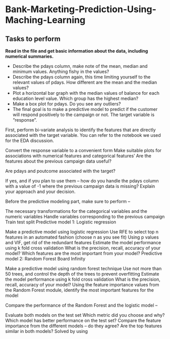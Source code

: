 # Bank-Marketing-Prediction-Using-Maching-Learning
## Tasks to perform

**Read in the file and get basic information about the data, including numerical summaries.**
* Describe the pdays column, make note of the mean, median and minimum values. Anything fishy in the values?
* Describe the pdays column again, this time limiting yourself to the relevant values of pdays. How different are the mean and the median values?
* Plot a horizontal bar graph with the median values of balance for each education level value. Which group has the highest median?
* Make a box plot for pdays. Do you see any outliers?
* The final goal is to make a predictive model to predict if the customer will respond positively to the campaign or not. The target variable is “response”.

First, perform bi-variate analysis to identify the features that are directly associated with the target variable. You can refer to the notebook we used for the EDA discussion.

Convert the response variable to a convenient form
Make suitable plots for associations with numerical features and categorical features’
Are the features about the previous campaign data useful?

Are pdays and poutcome associated with the target?

If yes, and if you plan to use them – how do you handle the pdays column with a value of -1 where the previous campaign data is missing? Explain your approach and your decision.

Before the predictive modeling part, make sure to perform –

The necessary transformations for the categorical variables and the numeric variables
Handle variables corresponding to the previous campaign
Train test split
Predictive model 1: Logistic regression

Make a predictive model using logistic regression
Use RFE to select top n features in an automated fashion (choose n as you see fit)
Using p values and VIF, get rid of the redundant features
Estimate the model performance using k fold cross validation
What is the precision, recall, accuracy of your model?
Which features are the most important from your model?
Predictive model 2: Random Forest Board Infinity

Make a predictive model using random forest technique
Use not more than 50 trees, and control the depth of the trees to prevent overfitting
Estimate the model performance using k fold cross validation
What is the precision, recall, accuracy of your model?
Using the feature importance values from the Random Forest module, identify the most
important features for the model

Compare the performance of the Random Forest and the logistic model –

Evaluate both models on the test set
Which metric did you choose and why?
Which model has better performance on the test set?
Compare the feature importance from the different models – do they agree? Are the top features similar in both models?
Solved by using
